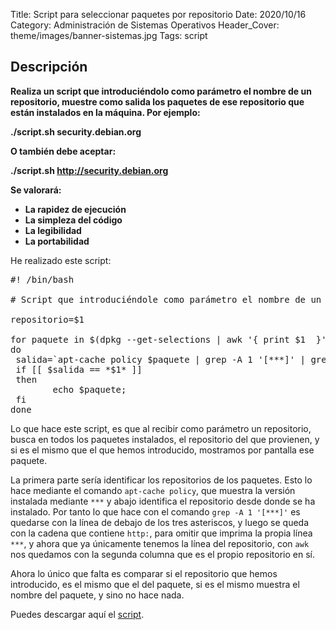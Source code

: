 Title: Script para seleccionar paquetes por repositorio
Date: 2020/10/16
Category: Administración de Sistemas Operativos
Header_Cover: theme/images/banner-sistemas.jpg
Tags: script

## Descripción

**Realiza un script que introduciéndolo como parámetro el nombre de un repositorio, muestre como salida los paquetes de ese repositorio que están instalados en la máquina. Por ejemplo:**

**./script.sh security.debian.org**

**O también debe aceptar:**

**./script.sh http://security.debian.org**

**Se valorará:**

- **La rapidez de ejecución**
- **La simpleza del código**
- **La legibilidad**
- **La portabilidad**

He realizado este script:

<pre>
#! /bin/bash

# Script que introduciéndole como parámetro el nombre de un repositorio, muestra como salida los paquetes de ese repositorio que están instalados en la máquina.

repositorio=$1

for paquete in $(dpkg --get-selections | awk '{ print $1  }')
do
 salida=`apt-cache policy $paquete | grep -A 1 '[***]' | grep 'http:' | awk '{ print $2 }'`
 if [[ $salida == *$1* ]]
 then
        echo $paquete;
 fi
done
</pre>

Lo que hace este script, es que al recibir como parámetro un repositorio, busca en todos los paquetes instalados, el repositorio del que provienen, y si es el mismo que el que hemos introducido, mostramos por pantalla ese paquete.

La primera parte sería identificar los repositorios de los paquetes. Esto lo hace mediante el comando `apt-cache policy`, que muestra la versión instalada mediante `***` y abajo identifica el repositorio desde donde se ha instalado. Por tanto lo que hace con el comando `grep -A 1 '[***]'` es quedarse con la línea de debajo de los tres asteriscos, y luego se queda con la cadena que contiene `http:`, para omitir que imprima la propia línea `***`, y ahora que ya únicamente tenemos la línea del repositorio, con `awk` nos quedamos con la segunda columna que es el propio repositorio en sí.

Ahora lo único que falta es comparar si el repositorio que hemos introducido, es el mismo que el del paquete, si es el mismo muestra el nombre del paquete, y sino no hace nada.

Puedes descargar aquí el [script](images/aso_script_para_seleccionar_paquetes_por_respositorio/paquetesporrepositorio.sh).
